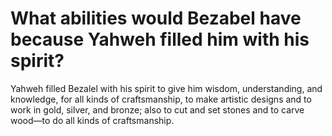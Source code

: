 # What abilities would Bezabel have because Yahweh filled him with his spirit?

Yahweh filled Bezalel with his spirit to give him wisdom, understanding, and knowledge, for all kinds of craftsmanship, to make artistic designs and to work in gold, silver, and bronze; also to cut and set stones and to carve wood—to do all kinds of craftsmanship.

